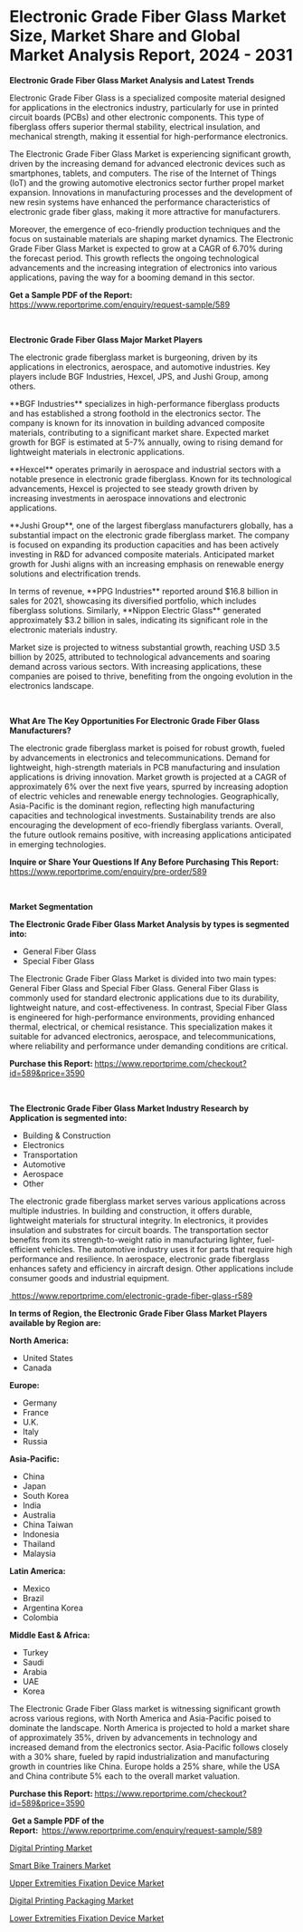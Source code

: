 <p><h1>Electronic Grade Fiber Glass Market Size, Market Share and Global Market Analysis Report, 2024 - 2031</h1></p><p><strong>Electronic Grade Fiber Glass Market Analysis and Latest Trends</strong></p>
<p><p>Electronic Grade Fiber Glass is a specialized composite material designed for applications in the electronics industry, particularly for use in printed circuit boards (PCBs) and other electronic components. This type of fiberglass offers superior thermal stability, electrical insulation, and mechanical strength, making it essential for high-performance electronics.</p><p>The Electronic Grade Fiber Glass Market is experiencing significant growth, driven by the increasing demand for advanced electronic devices such as smartphones, tablets, and computers. The rise of the Internet of Things (IoT) and the growing automotive electronics sector further propel market expansion. Innovations in manufacturing processes and the development of new resin systems have enhanced the performance characteristics of electronic grade fiber glass, making it more attractive for manufacturers.</p><p>Moreover, the emergence of eco-friendly production techniques and the focus on sustainable materials are shaping market dynamics. The Electronic Grade Fiber Glass Market is expected to grow at a CAGR of 6.70% during the forecast period. This growth reflects the ongoing technological advancements and the increasing integration of electronics into various applications, paving the way for a booming demand in this sector.</p></p>
<p><strong>Get a Sample PDF of the Report:&nbsp;</strong> <a href="https://www.reportprime.com/enquiry/request-sample/589">https://www.reportprime.com/enquiry/request-sample/589</a></p>
<p>&nbsp;</p>
<p><strong>Electronic Grade Fiber Glass Major Market Players</strong></p>
<p><p>The electronic grade fiberglass market is burgeoning, driven by its applications in electronics, aerospace, and automotive industries. Key players include BGF Industries, Hexcel, JPS, and Jushi Group, among others.</p><p>**BGF Industries** specializes in high-performance fiberglass products and has established a strong foothold in the electronics sector. The company is known for its innovation in building advanced composite materials, contributing to a significant market share. Expected market growth for BGF is estimated at 5-7% annually, owing to rising demand for lightweight materials in electronic applications.</p><p>**Hexcel** operates primarily in aerospace and industrial sectors with a notable presence in electronic grade fiberglass. Known for its technological advancements, Hexcel is projected to see steady growth driven by increasing investments in aerospace innovations and electronic applications.</p><p>**Jushi Group**, one of the largest fiberglass manufacturers globally, has a substantial impact on the electronic grade fiberglass market. The company is focused on expanding its production capacities and has been actively investing in R&D for advanced composite materials. Anticipated market growth for Jushi aligns with an increasing emphasis on renewable energy solutions and electrification trends.</p><p>In terms of revenue, **PPG Industries** reported around $16.8 billion in sales for 2021, showcasing its diversified portfolio, which includes fiberglass solutions. Similarly, **Nippon Electric Glass** generated approximately $3.2 billion in sales, indicating its significant role in the electronic materials industry.</p><p>Market size is projected to witness substantial growth, reaching USD 3.5 billion by 2025, attributed to technological advancements and soaring demand across various sectors. With increasing applications, these companies are poised to thrive, benefiting from the ongoing evolution in the electronics landscape.</p></p>
<p>&nbsp;</p>
<p><strong>What Are The Key Opportunities For Electronic Grade Fiber Glass Manufacturers?</strong></p>
<p><p>The electronic grade fiberglass market is poised for robust growth, fueled by advancements in electronics and telecommunications. Demand for lightweight, high-strength materials in PCB manufacturing and insulation applications is driving innovation. Market growth is projected at a CAGR of approximately 6% over the next five years, spurred by increasing adoption of electric vehicles and renewable energy technologies. Geographically, Asia-Pacific is the dominant region, reflecting high manufacturing capacities and technological investments. Sustainability trends are also encouraging the development of eco-friendly fiberglass variants. Overall, the future outlook remains positive, with increasing applications anticipated in emerging technologies.</p></p>
<p><strong>Inquire or Share Your Questions If Any Before Purchasing This Report:</strong> <a href="https://www.reportprime.com/enquiry/pre-order/589">https://www.reportprime.com/enquiry/pre-order/589</a></p>
<p>&nbsp;</p>
<p><strong>Market Segmentation</strong></p>
<p><strong>The Electronic Grade Fiber Glass Market Analysis by types is segmented into:</strong></p>
<p><ul><li>General Fiber Glass</li><li>Special Fiber Glass</li></ul></p>
<p><p>The Electronic Grade Fiber Glass Market is divided into two main types: General Fiber Glass and Special Fiber Glass. General Fiber Glass is commonly used for standard electronic applications due to its durability, lightweight nature, and cost-effectiveness. In contrast, Special Fiber Glass is engineered for high-performance environments, providing enhanced thermal, electrical, or chemical resistance. This specialization makes it suitable for advanced electronics, aerospace, and telecommunications, where reliability and performance under demanding conditions are critical.</p></p>
<p><strong>Purchase this Report:&nbsp;</strong><a href="https://www.reportprime.com/checkout?id=589&price=3590">https://www.reportprime.com/checkout?id=589&price=3590</a></p>
<p>&nbsp;</p>
<p><strong>The Electronic Grade Fiber Glass Market Industry Research by Application is segmented into:</strong></p>
<p><ul><li>Building & Construction</li><li>Electronics</li><li>Transportation</li><li>Automotive</li><li>Aerospace</li><li>Other</li></ul></p>
<p><p>The electronic grade fiberglass market serves various applications across multiple industries. In building and construction, it offers durable, lightweight materials for structural integrity. In electronics, it provides insulation and substrates for circuit boards. The transportation sector benefits from its strength-to-weight ratio in manufacturing lighter, fuel-efficient vehicles. The automotive industry uses it for parts that require high performance and resilience. In aerospace, electronic grade fiberglass enhances safety and efficiency in aircraft design. Other applications include consumer goods and industrial equipment.</p></p>
<p><a href="https://www.reportprime.com/electronic-grade-fiber-glass-r589">&nbsp;https://www.reportprime.com/electronic-grade-fiber-glass-r589</a></p>
<p><strong>In terms of Region, the Electronic Grade Fiber Glass Market Players available by Region are:</strong></p>
<p>
    <p> <strong> North America: </strong>
        <ul>
            <li>United States</li>
            <li>Canada</li>
        </ul>
        </p> 
    <p> <strong> Europe: </strong>
        <ul>
            <li>Germany</li>
            <li>France</li>
            <li>U.K.</li>
            <li>Italy</li>
            <li>Russia</li>
        </ul>
        </p> 
    <p> <strong> Asia-Pacific: </strong>
        <ul>
            <li>China</li>
            <li>Japan</li>
            <li>South Korea</li>
            <li>India</li>
            <li>Australia</li>
            <li>China Taiwan</li>
            <li>Indonesia</li>
            <li>Thailand</li>
            <li>Malaysia</li>
        </ul>
        </p> 
    <p> <strong> Latin America: </strong>
        <ul>
            <li>Mexico</li>
            <li>Brazil</li>
            <li>Argentina Korea</li>
            <li>Colombia</li>
        </ul>
        </p> 
    <p> <strong> Middle East & Africa: </strong>
        <ul>
            <li>Turkey</li>
            <li>Saudi</li>
            <li>Arabia</li>
            <li>UAE</li>
            <li>Korea</li>
        </ul>
    </p>
    </p>
<p><p>The Electronic Grade Fiber Glass market is witnessing significant growth across various regions, with North America and Asia-Pacific poised to dominate the landscape. North America is projected to hold a market share of approximately 35%, driven by advancements in technology and increased demand from the electronics sector. Asia-Pacific follows closely with a 30% share, fueled by rapid industrialization and manufacturing growth in countries like China. Europe holds a 25% share, while the USA and China contribute 5% each to the overall market valuation.</p></p>
<p><strong>Purchase this Report: </strong><a href="https://www.reportprime.com/checkout?id=589&price=3590">https://www.reportprime.com/checkout?id=589&price=3590</a></p>
<p>&nbsp;<strong>Get a Sample PDF of the Report:&nbsp;&nbsp;</strong><a href="https://www.reportprime.com/enquiry/request-sample/589">https://www.reportprime.com/enquiry/request-sample/589</a></p>
<p><strong></strong></p>
<p><p><a href="https://medium.com/@claire.robertson78798456/strategic-insights-into-global-digital-printing-market-trends-2024-2031-covered-in-113-pages-67cb0cf4cf94">Digital Printing Market</a></p><p><a href="https://www.linkedin.com/pulse/future-trends-global-smart-bike-trainers-market-insights-analysis-sgz0f?trackingId=vbxM5zOpRUqvAZbwX6H2zw%3D%3D">Smart Bike Trainers Market</a></p><p><a href="https://issuu.com/reportprime-2/docs/upper-extremities-fixation-device-m_253c81e6c666e2">Upper Extremities Fixation Device Market</a></p><p><a href="https://medium.com/@claire.robertson78798456/future-of-innovation-global-digital-printing-packaging-market-growth-and-opportunities-2024-2031-ea96082b5464">Digital Printing Packaging Market</a></p><p><a href="https://issuu.com/reportprime-2/docs/lower-extremities-fixation-device-m_268825915e44d1">Lower Extremities Fixation Device Market</a></p></p>